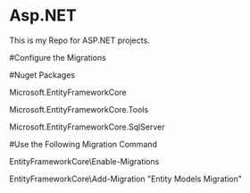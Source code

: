# Asp.NET
This is my Repo for  ASP.NET projects.

#Configure the Migrations

#Nuget Packages

Microsoft.EntityFrameworkCore

Microsoft.EntityFrameworkCore.Tools

Microsoft.EntityFrameworkCore.SqlServer

#Use the Following Migration Command

EntityFrameworkCore\Enable-Migrations

EntityFrameworkCore\Add-Migration "Entity Models Migration"

